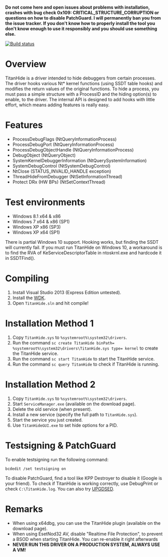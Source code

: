 **Do not come here and open issues about problems with installation, crashes with bug check 0x109: CRITICAL_STRUCTURE_CORRUPTION or questions on how to disable PatchGuard. I will permanently ban you from the issue tracker. If you don't know how to properly install the tool you don't know enough to use it responsibly and you should use something else.**

[![Build status](https://ci.appveyor.com/api/projects/status/cb17ic9sxmccc74d?svg=true)](https://ci.appveyor.com/project/mrexodia/titanhide/artifacts)

# Overview

TitanHide is a driver intended to hide debuggers from certain processes. The driver hooks various Nt* kernel functions (using SSDT table hooks) and modifies the return values of the original functions. To hide a process, you must pass a simple structure with a ProcessID and the hiding option(s) to enable, to the driver. The internal API is designed to add hooks with little effort, which means adding features is really easy.

# Features

- ProcessDebugFlags (NtQueryInformationProcess)
- ProcessDebugPort (NtQueryInformationProcess)
- ProcessDebugObjectHandle (NtQueryInformationProcess)
- DebugObject (NtQueryObject)
- SystemKernelDebuggerInformation (NtQuerySystemInformation)
- SystemDebugControl (NtSystemDebugControl)
- NtClose (STATUS_INVALID_HANDLE exception)
- ThreadHideFromDebugger (NtSetInformationThread)
- Protect DRx (HW BPs) (NtSetContextThread)

# Test environments

- Windows 8.1 x64 & x86
- Windows 7 x64 & x86 (SP1)
- Windows XP x86 (SP3)
- Windows XP x64 (SP1)

There is partial Windows 10 support. Hooking works, but finding the SSDT will currently fail. If you must run TitanHide on Windows 10, a workaround is to find the RVA of KeServiceDescriptorTable in ntoskrnl.exe and hardcode it in SSDTFind().

# Compiling

1. Install Visual Studio 2013 (Express Edition untested).
2. Install the [WDK](http://www.microsoft.com/en-us/download/details.aspx?id=42273).
3. Open `TitanHide.sln` and hit compile!

# Installation Method 1

1. Copy `TitanHide.sys` to `%systemroot%\system32\drivers`.
2. Run the command `sc create TitanHide binPath= %systemroot%\system32\drivers\TitanHide.sys type= kernel` to create the TitanHide service.
3. Run the command `sc start TitanHide` to start the TitanHide service.
4. Run the command `sc query TitanHide` to check if TitanHide is running.

# Installation Method 2

1. Copy `TitanHide.sys` to `%systemroot%\system32\drivers`.
2. Start `ServiceManager.exe` (available on the download page).
3. Delete the old service (when present).
4. Install a new service (specify the full path to `TitanHide.sys`).
5. Start the service you just created.
6. Use `TitanHideGUI.exe` to set hide options for a PID.

# Testsigning & PatchGuard

To enable testsigning run the following command:

```
bcdedit /set testsigning on
```

To disable PatchGuard, find a tool like KPP Destroyer to disable it (Google is your friend). To check if TitanHide is working correctly, use DebugPrint or check `C:\TitanHide.log`. You can also try [UPGDSED](https://github.com/hfiref0x/UPGDSED).

# Remarks

- When using x64dbg, you can use the TitanHide plugin (available on the download page).
- When using EsetNod32 AV, disable "Realtime File Protection", to prevent a BSOD when starting TitanHide. You can re-enable it right afterwards
- **NEVER RUN THIS DRIVER ON A PRODUCTION SYSTEM, ALWAYS USE A VM!**
